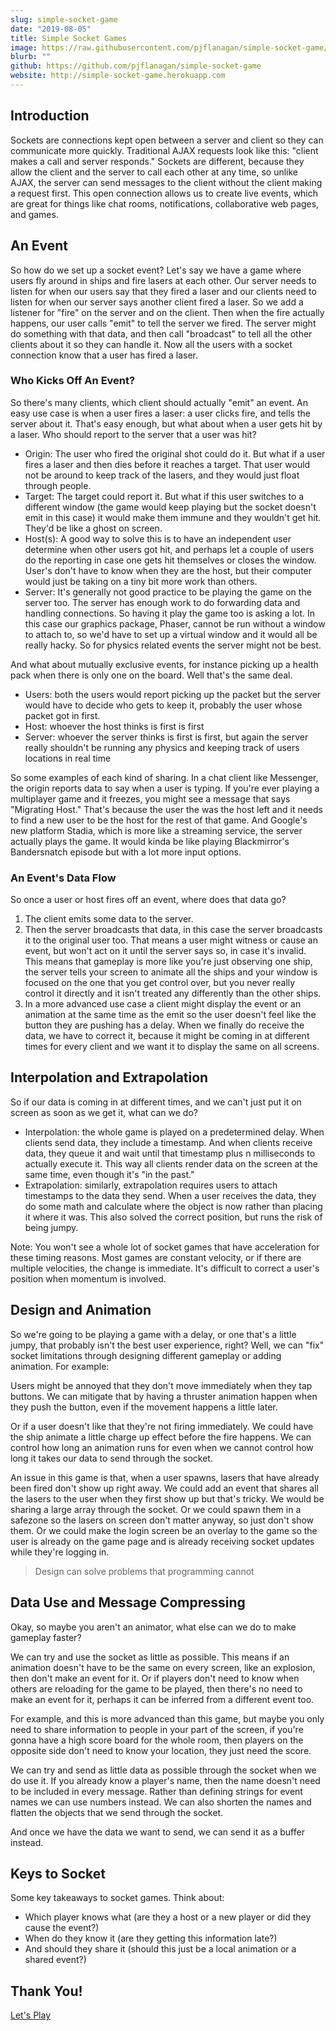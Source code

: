 ```yaml
---
slug: simple-socket-game
date: "2019-08-05"
title: Simple Socket Games
image: https://raw.githubusercontent.com/pjflanagan/simple-socket-game/master/assets/logo.jpg
blurb: ""
github: https://github.com/pjflanagan/simple-socket-game
website: http://simple-socket-game.herokuapp.com
---
```


## Introduction

Sockets are connections kept open between a server and client so they can communicate more quickly. Traditional AJAX requests look like this: "client makes a call and server responds." Sockets are different, because they allow the client and the server to call each other at any time, so unlike AJAX, the server can send messages to the client without the client making a request first. This open connection allows us to create live events, which are great for things like chat rooms, notifications, collaborative web pages, and games.

## An Event

So how do we set up a socket event? Let's say we have a game where users fly around in ships and fire lasers at each other. Our server needs to listen for when our users say that they fired a laser and our clients need to listen for when our server says another client fired a laser. So we add a listener for "fire" on the server and on the client. Then when the fire actually happens, our user calls "emit" to tell the server we fired. The server might do something with that data, and then call "broadcast" to tell all the other clients about it so they can handle it. Now all the users with a socket connection know that a user has fired a laser.

### Who Kicks Off An Event?

So there's many clients, which client should actually "emit" an event. An easy use case is when a user fires a laser: a user clicks fire, and tells the server about it. That's easy enough, but what about when a user gets hit by a laser. Who should report to the server that a user was hit?

- Origin: The user who fired the original shot could do it. But what if a user fires a laser and then dies before it reaches a target. That user would not be around to keep track of the lasers, and they would just float through people.
- Target: The target could report it. But what if this user switches to a different window (the game would keep playing but the socket doesn't emit in this case) it would make them immune and they wouldn't get hit. They'd be like a ghost on screen.
- Host(s): A good way to solve this is to have an independent user determine when other users got hit, and perhaps let a couple of users do the reporting in case one gets hit themselves or closes the window. User's don't have to know when they are the host, but their computer would just be taking on a tiny bit more work than others.
- Server: It's generally not good practice to be playing the game on the server too. The server has enough work to do forwarding data and handling connections. So having it play the game too is asking a lot. In this case our graphics package, Phaser, cannot be run without a window to attach to, so we'd have to set up a virtual window and it would all be really hacky. So for physics related events the server might not be best.

And what about mutually exclusive events, for instance picking up a health pack when there is only one on the board. Well that's the same deal.

- Users: both the users would report picking up the packet but the server would have to decide who gets to keep it, probably the user whose packet got in first.
- Host: whoever the host thinks is first is first
- Server: whoever the server thinks is first is first, but again the server really shouldn't be running any physics and keeping track of users locations in real time

So some examples of each kind of sharing. In a chat client like Messenger, the origin reports data to say when a user is typing. If you're ever playing a multiplayer game and it freezes, you might see a message that says "Migrating Host." That's because the user the was the host left and it needs to find a new user to be the host for the rest of that game. And Google's new platform Stadia, which is more like a streaming service, the server actually plays the game. It would kinda be like playing Blackmirror's Bandersnatch episode but with a lot more input options.

### An Event's Data Flow

So once a user or host fires off an event, where does that data go?

1. The client emits some data to the server. 
2. Then the server broadcasts that data, in this case the server broadcasts it to the original user too. That means a user might witness or cause an event, but won't act on it until the server says so, in case it's invalid. This means that gameplay is more like you're just observing one ship, the server tells your screen to animate all the ships and your window is focused on the one that you get control over, but you never really control it directly and it isn't treated any differently than the other ships.
3. In a more advanced use case a client might display the event or an animation at the same time as the emit so the user doesn't feel like the button they are pushing has a delay. When we finally do receive the data, we have to correct it, because it might be coming in at different times for every client and we want it to display the same on all screens.

## Interpolation and Extrapolation

So if our data is coming in at different times, and we can't just put it on screen as soon as we get it, what can we do?

- Interpolation: the whole game is played on a predetermined delay. When clients send data, they include a timestamp. And when clients receive data, they queue it and wait until that timestamp plus n milliseconds to actually execute it. This way all clients render data on the screen at the same time, even though it's "in the past."
- Extrapolation: similarly, extrapolation requires users to attach timestamps to the data they send. When a user receives the data, they do some math and calculate where the object is now rather than placing it where it was. This also solved the correct position, but runs the risk of being jumpy.

Note: You won't see a whole lot of socket games that have acceleration for these timing reasons. Most games are constant velocity, or if there are multiple velocities, the change is immediate. It's difficult to correct a user's position when momentum is involved.

## Design and Animation

So we're going to be playing a game with a delay, or one that's a little jumpy, that probably isn't the best user experience, right? Well, we can "fix" socket limitations through designing different gameplay or adding animation. For example:

Users might be annoyed that they don't move immediately when they tap buttons. We can mitigate that by having a thruster animation happen when they push the button, even if the movement happens a little later. 

Or if a user doesn't like that they're not firing immediately. We could have the ship animate a little charge up effect before the fire happens. We can control how long an animation runs for even when we cannot control how long it takes our data to send through the socket.

An issue in this game is that, when a user spawns, lasers that have already been fired don't show up right away. We could add an event that shares all the lasers to the user when they first show up but that's tricky. We would be sharing a large array through the socket. Or we could spawn them in a safezone so the lasers on screen don't matter anyway, so just don't show them. Or we could make the login screen be an overlay to the game so the user is already on the game page and is already receiving socket updates while they're logging in. 

> Design can solve problems that programming cannot

## Data Use and Message Compressing

Okay, so maybe you aren't an animator, what else can we do to make gameplay faster?

We can try and use the socket as little as possible. This means if an animation doesn't have to be the same on every screen, like an explosion, then don't make an event for it. Or if players don't need to know when others are reloading for the game to be played, then there's no need to make an event for it, perhaps it can be inferred from a different event too.

For example, and this is more advanced than this game, but maybe you only need to share information to people in your part of the screen, if you're gonna have a high score board for the whole room, then players on the opposite side don't need to know your location, they just need the score.

We can try and send as little data as possible through the socket when we do use it. If you already know a player's name, then the name doesn't need to be included in every message. Rather than defining strings for event names we can use numbers instead. We can also shorten the names and flatten the objects that we send through the socket.

And once we have the data we want to send, we can send it as a buffer instead.

## Keys to Socket

Some key takeaways to socket games. Think about: 

- Which player knows what (are they a host or a new player or did they cause the event?)
- When do they know it (are they getting this information late?)
- And should they share it (should this just be a local animation or a shared event?) 

## Thank You!

[Let's Play](http://simple-socket-game.herokuapp.com)

